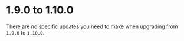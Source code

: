 # 1.9.0 to 1.10.0

There are no specific updates you need to make when upgrading from `1.9.0` to `1.10.0`.
